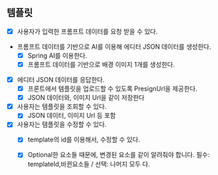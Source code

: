 ## 템플릿

- [X] 사용자가 입력한 프롬프트 데이터를 요청 받을 수 있다.
- 프롬프트 데이터를 기반으로 AI를 이용해 에디터 JSON 데이터를 생성한다.
  - [X] Spring AI를 이용한다.
  - [X] 프롬프트 데이터를 기반으로 배경 이미지 1개를 생성한다.
- [X] 에디터 JSON 데이터를 응답한다.
  - [X] 프론트에서 템플릿을 업로드할 수 있도록 PresignUrl을 제공한다.
  - [X] JSON 데이터와, 이미지 Url을 같이 저장한다

- [X] 사용자는 템플릿을 조회할 수 있다.
  - [X] JSON 데이터, 이미지 Url 등 포함 
- [X] 사용자는 템플릿을 수정할 수 있다.
  - [X] template의 id를 이용해서, 수정할 수 있다.
  - [X] Optional한 요소들 때문에, 변경된 요소를 같이 알려줘야 합니다. 필수: templateId,바뀐요소들 / 선택: 나머지 모두 다.

